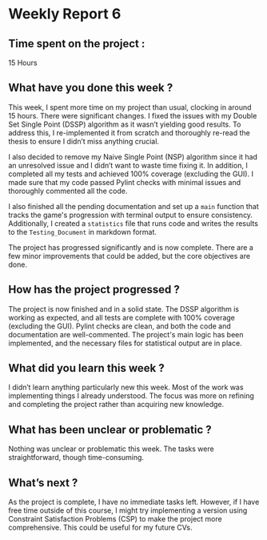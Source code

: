 # Weekly Report 6

## **Time spent on the project :**
15 Hours

## **What have you done this week ?**
This week, I spent more time on my project than usual, clocking in around 15 hours. There were significant changes. I fixed the issues with my Double Set Single Point (DSSP) algorithm as it wasn’t yielding good results. To address this, I re-implemented it from scratch and thoroughly re-read the thesis to ensure I didn’t miss anything crucial.

I also decided to remove my Naive Single Point (NSP) algorithm since it had an unresolved issue and I didn’t want to waste time fixing it. In addition, I completed all my tests and achieved 100% coverage (excluding the GUI). I made sure that my code passed Pylint checks with minimal issues and thoroughly commented all the code.

I also finished all the pending documentation and set up a `main` function that tracks the game's progression with terminal output to ensure consistency. Additionally, I created a `statistics` file that runs code and writes the results to the `Testing_Document` in markdown format.

The project has progressed significantly and is now complete. There are a few minor improvements that could be added, but the core objectives are done.

## **How has the project progressed ?**
The project is now finished and in a solid state. The DSSP algorithm is working as expected, and all tests are complete with 100% coverage (excluding the GUI). Pylint checks are clean, and both the code and documentation are well-commented. The project's main logic has been implemented, and the necessary files for statistical output are in place.

## **What did you learn this week ?**
I didn’t learn anything particularly new this week. Most of the work was implementing things I already understood. The focus was more on refining and completing the project rather than acquiring new knowledge.

## **What has been unclear or problematic ?**
Nothing was unclear or problematic this week. The tasks were straightforward, though time-consuming.

## **What’s next ?**
As the project is complete, I have no immediate tasks left. However, if I have free time outside of this course, I might try implementing a version using Constraint Satisfaction Problems (CSP) to make the project more comprehensive. This could be useful for my future CVs.
